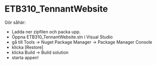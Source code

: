 # ETB310_TennantWebsite

Gör såhär:

- Ladda ner zipfilen och packa upp.
- Öppna ETB310_TennantWebsite.sln i Visual Studio
- gå till Tools -> Nuget Package Manager -> Package Manager Console
- klicka [Restore]
- klicka Build -> Build solution
- starta appen!
